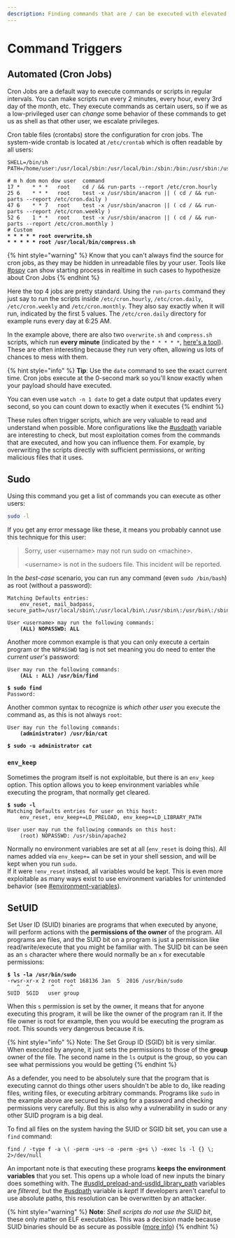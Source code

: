 ```yaml
---
description: Finding commands that are / can be executed with elevated privileges
---
```


# Command Triggers

## Automated (Cron Jobs)

Cron Jobs are a default way to execute commands or scripts in regular intervals. You can make scripts run every 2 minutes, every hour, every 3rd day of the month, etc. They execute commands as certain users, so if we as a low-privileged user can _change_ some behavior of these commands to get us as shell as that other user, we escalate privileges.

Cron table files (crontabs) store the configuration for cron jobs. The system-wide crontab is located at `/etc/crontab` which is often readable by all users:

<pre class="language-bash" data-title="/etc/crontab"><code class="lang-bash">SHELL=/bin/sh
PATH=/home/user:/usr/local/sbin:/usr/local/bin:/sbin:/bin:/usr/sbin:/usr/bin

# m h dom mon dow user  command
17 *    * * *   root    cd / &#x26;&#x26; run-parts --report /etc/cron.hourly
25 6    * * *   root    test -x /usr/sbin/anacron || ( cd / &#x26;&#x26; run-parts --report /etc/cron.daily )
47 6    * * 7   root    test -x /usr/sbin/anacron || ( cd / &#x26;&#x26; run-parts --report /etc/cron.weekly )
52 6    1 * *   root    test -x /usr/sbin/anacron || ( cd / &#x26;&#x26; run-parts --report /etc/cron.monthly )
# Custom
<strong>* * * * * root overwrite.sh
</strong><strong>* * * * * root /usr/local/bin/compress.sh
</strong></code></pre>

{% hint style="warning" %}
Know that you can't always find the source for cron jobs, as they may be hidden in unreadable files by your user. Tools like [#pspy](enumeration.md#pspy "mention") can show starting process in realtime in such cases to hypothesize about Cron Jobs
{% endhint %}

Here the top 4 jobs are pretty standard. Using the `run-parts` command they just say to run the scripts inside `/etc/cron.hourly`, `/etc/cron.daily`, `/etc/cron.weekly` and `/etc/cron.monthly`. They also say exactly when it will run, indicated by the first 5 values. The `/etc/cron.daily` directory for example runs every day at 6:25 AM.

In the example above, there are also two `overwrite.sh` and `compress.sh` scripts, which run **every minute** (indicated by the `* * * * *`, [here's a tool](https://crontab.guru/)). These are often interesting because they run very often, allowing us lots of chances to mess with them.&#x20;

{% hint style="info" %}
**Tip**: Use the `date` command to see the exact current time. Cron jobs execute at the 0-second mark so you'll know exactly when your payload should have executed.&#x20;

You can even use `watch -n 1 date` to get a date output that updates every second, so you can count down to exactly when it executes
{% endhint %}

These rules often trigger scripts, which are very valuable to read and understand when possible. More configurations like the [#usdpath](command-exploitation.md#usdpath "mention") variable are interesting to check, but most exploitation comes from the commands that are executed, and how you can influence them. For example, by overwriting the scripts directly with sufficient permissions, or writing malicious files that it uses.&#x20;

## Sudo

Using this command you get a list of commands you can execute as other users:

```bash
sudo -l
```

If you get any error message like these, it means you probably cannot use this technique for this user:

> Sorry, user \<username> may not run sudo on \<machine>.
>
> \<username> is not in the sudoers file. This incident will be reported.

In the _best-case_ scenario, you can run any command (even `sudo /bin/bash`) as root (without a password):

<pre class="language-bash"><code class="lang-bash">Matching Defaults entries:
    env_reset, mail_badpass, secure_path=/usr/local/sbin\:/usr/local/bin\:/usr/sbin\:/usr/bin\:/sbin\:/bin

User &#x3C;username> may run the following commands:
<strong>    (ALL) NOPASSWD: ALL
</strong></code></pre>

Another more common example is that you can only execute a certain program or the `NOPASSWD` tag is not set meaning you do need to enter the _current user's_ password:

<pre class="language-shell-session"><code class="lang-shell-session">User may run the following commands:
<strong>    (ALL : ALL) /usr/bin/find
</strong>
<strong>$ sudo find
</strong>Password: 
</code></pre>

Another common syntax to recognize is _which other user_ you execute the command as, as this is not always `root`:

<pre class="language-shell-session"><code class="lang-shell-session">User may run the following commands:
<strong>    (administrator) /usr/bin/cat
</strong>
<strong>$ sudo -u administrator cat
</strong></code></pre>

### `env_keep`

Sometimes the program itself is not exploitable, but there is an `env_keep` option. This option allows you to keep environment variables while executing the program, that normally get cleared.&#x20;

<pre class="language-shell-session"><code class="lang-shell-session"><strong>$ sudo -l
</strong>Matching Defaults entries for user on this host:
    env_reset, env_keep+=LD_PRELOAD, env_keep+=LD_LIBRARY_PATH

User user may run the following commands on this host:
    (root) NOPASSWD: /usr/sbin/apache2
</code></pre>

Normally no environment variables are set at all (`env_reset` is doing this). All names added via `env_keep+=` can be set in your shell session, and will be kept when you run `sudo`. \
If it were `!env_reset` instead, all variables would be kept. This is even more exploitable as many ways exist to use environment variables for unintended behavior (see [#environment-variables](command-exploitation.md#environment-variables "mention")).

## SetUID

Set User ID (SUID) binaries are programs that when executed by anyone, will perform actions with the **permissions of the owner** of the program. All programs are files, and the SUID bit on a program is just a permission like read/write/execute that you might be familiar with. The SUID bit can be seen as an `s` character where there would normally be an `x` for executable permissions:

<pre class="language-shell-session"><code class="lang-shell-session"><strong>$ ls -la /usr/bin/sudo
</strong>-rwsr-xr-x 2 root root 168136 Jan  5  2016 /usr/bin/sudo
   ^  ^       ^     ^
SUID  SGID   user group
</code></pre>

When this `s` permission is set by the owner, it means that for anyone executing this program, it will be like the owner of the program ran it. If the file owner is root for example, then you would be executing the program as root. This sounds very dangerous because it is.&#x20;

{% hint style="info" %}
Note: The Set Group ID (SGID) bit is very similar. When executed by anyone, it just sets the permissions to those of the **group** owner of the file. The second name in the `ls` output is the group, so you can see what permissions you would be getting
{% endhint %}

As a defender, you need to be absolutely sure that the program that is executing cannot do things other users shouldn't be able to do, like reading files, writing files, or executing arbitrary commands. Programs like `sudo` in the example above are secured by asking for a password and checking permissions very carefully. But this is also why a vulnerability in sudo or any other SUID program is a big deal.&#x20;

To find all files on the system having the SUID or SGID bit set, you can use a `find` command:

```shell
find / -type f -a \( -perm -u+s -o -perm -g+s \) -exec ls -l {} \; 2>/dev/null
```

An important note is that executing these programs **keeps the environment variables** that you set. This opens up a whole load of new inputs the binary does something with. The [#usdld\_preload-and-usdld\_library\_path](command-exploitation.md#usdld\_preload-and-usdld\_library\_path "mention") variables are _filtered_, but the [#usdpath](command-exploitation.md#usdpath "mention") variable is _kept_! If developers aren't careful to use absolute paths, this resolution can be overwritten by an attacker.

{% hint style="warning" %}
**Note**: _Shell scripts do not use the SUID bit_, these only matter on ELF executables. This was a decision made because SUID binaries should be as secure as possible ([more info](https://unix.stackexchange.com/a/2910))
{% endhint %}
